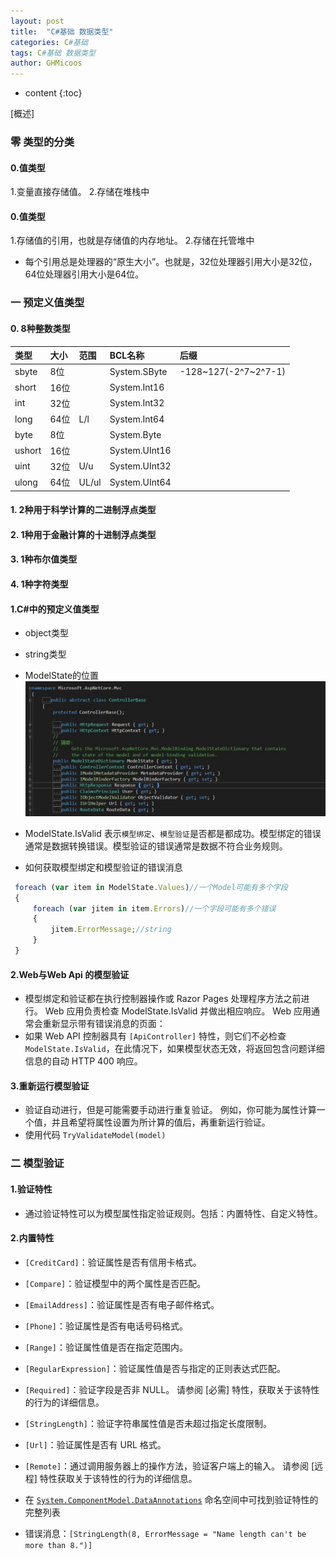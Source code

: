 ```yaml
---
layout: post
title:  "C#基础 数据类型"
categories: C#基础
tags: C#基础 数据类型
author: GHMicoos
---
```



* content
{:toc}

[概述]


### 零 类型的分类

#### **0.值类型**
 1.变量直接存储值。
 2.存储在堆栈中
#### **0.值类型**
 1.存储值的引用，也就是存储值的内存地址。
 2.存储在托管堆中

* 每个引用总是处理器的“原生大小”。也就是，32位处理器引用大小是32位，64位处理器引用大小是64位。


### 一 预定义值类型
#### **0. 8种整数类型**
| 类型 | 大小 | 范围 | BCL名称 | 后缀 |
| :------| :------ | :------ | :------ | :------ |
| sbyte  | 8位  |       | System.SByte  | -128~127(-2^7~2^7-1) |
| short  | 16位 |       | System.Int16  |  |
| int    | 32位 |       | System.Int32  |  |
| long   | 64位 | L/l   | System.Int64  |  |
| byte   | 8位  |       | System.Byte   |   |
| ushort | 16位 |       | System.UInt16 |  |
| uint   | 32位 | U/u   | System.UInt32 |  |
| ulong  | 64位 | UL/ul | System.UInt64 |  |


#### **1. 2种用于科学计算的二进制浮点类型**

#### **2. 1种用于金融计算的十进制浮点类型**

#### **3. 1种布尔值类型**

#### **4. 1种字符类型**







#### **1.C#中的预定义值类型**
* object类型
* string类型



* ModelState的位置
![ModelState](https://raw.githubusercontent.com/GHMicoos/GHMicoos.github.io/master/images/blog/DotNetCore%E6%A8%A1%E5%9E%8B%E9%AA%8C%E8%AF%81/ModelState_Place.jpg "位置")
* ModelState.IsValid 表示`模型绑定`、`模型验证`是否都是都成功。模型绑定的错误通常是数据转换错误。模型验证的错误通常是数据不符合业务规则。
* 如何获取模型绑定和模型验证的错误消息
``` js
 foreach (var item in ModelState.Values)//一个Model可能有多个字段
 {
     foreach (var jitem in item.Errors)//一个字段可能有多个错误
     {
         jitem.ErrorMessage;//string
     }
 }
```

#### **2.Web与Web Api 的模型验证**
* 模型绑定和验证都在执行控制器操作或 Razor Pages 处理程序方法之前进行。 Web 应用负责检查 ModelState.IsValid 并做出相应响应。 Web 应用通常会重新显示带有错误消息的页面：
* 如果 Web API 控制器具有 `[ApiController]` 特性，则它们不必检查 `ModelState.IsValid`，在此情况下，如果模型状态无效，将返回包含问题详细信息的自动 HTTP 400 响应。

#### **3.重新运行模型验证**
* 验证自动进行，但是可能需要手动进行重复验证。 例如，你可能为属性计算一个值，并且希望将属性设置为所计算的值后，再重新运行验证。 
* 使用代码 `TryValidateModel(model)`


### 二 模型验证

#### **1.验证特性**
* 通过验证特性可以为模型属性指定验证规则。包括：内置特性、自定义特性。

#### **2.内置特性**
* `[CreditCard]`：验证属性是否有信用卡格式。
* `[Compare]`：验证模型中的两个属性是否匹配。
* `[EmailAddress]`：验证属性是否有电子邮件格式。
* `[Phone]`：验证属性是否有电话号码格式。
* `[Range]`：验证属性值是否在指定范围内。
* `[RegularExpression]`：验证属性值是否与指定的正则表达式匹配。
* `[Required]`：验证字段是否非 NULL。 请参阅 [必需] 特性，获取关于该特性的行为的详细信息。
* `[StringLength]`：验证字符串属性值是否未超过指定长度限制。
* `[Url]`：验证属性是否有 URL 格式。
* `[Remote]`：通过调用服务器上的操作方法，验证客户端上的输入。 请参阅 [远程] 特性获取关于该特性的行为的详细信息。

* 在 [`System.ComponentModel.DataAnnotations`](https://docs.microsoft.com/zh-cn/dotnet/api/system.componentmodel.dataannotations?view=netframework-4.8) 命名空间中可找到验证特性的完整列表

* 错误消息：`[StringLength(8, ErrorMessage = "Name length can't be more than 8.")]`
